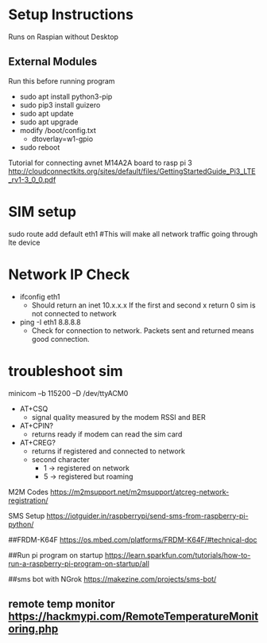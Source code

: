 # Setup Instructions
Runs on Raspian without Desktop

## External Modules
Run this before running program
- sudo apt install python3-pip
- sudo pip3 install guizero
- sudo apt update
- sudo apt upgrade
- modify /boot/config.txt
	- dtoverlay=w1-gpio
- sudo reboot

Tutorial for connecting avnet M14A2A board to rasp pi 3
http://cloudconnectkits.org/sites/default/files/GettingStartedGuide_Pi3_LTE_rv1-3_0_0.pdf


# SIM setup
sudo route add default eth1    #This will make all network traffic going through lte device

# Network IP Check
- ifconfig eth1
	- Should return an inet 10.x.x.x If the first and second x return 0 sim is not connected to network
- ping -I eth1 8.8.8.8
	- Check for connection to network. Packets sent and returned means good connection.

# troubleshoot sim
minicom –b 115200 –D /dev/ttyACM0

- AT+CSQ
	- signal quality measured by the modem RSSI and BER
- AT+CPIN? 
	- returns ready if modem can read the sim card
- AT+CREG? 
	- returns if registered and connected to network
	- second character 
		- 1 -> registered on network
		- 5 -> registered but roaming

M2M Codes
https://m2msupport.net/m2msupport/atcreg-network-registration/


SMS Setup
https://iotguider.in/raspberrypi/send-sms-from-raspberry-pi-python/

##FRDM-K64F
https://os.mbed.com/platforms/FRDM-K64F/#technical-doc


##Run pi program on startup https://learn.sparkfun.com/tutorials/how-to-run-a-raspberry-pi-program-on-startup/all

##sms bot with NGrok https://makezine.com/projects/sms-bot/

## remote temp monitor https://hackmypi.com/RemoteTemperatureMonitoring.php
